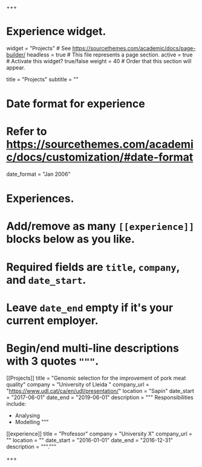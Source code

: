 +++
# Experience widget.
widget = "Projects"  # See https://sourcethemes.com/academic/docs/page-builder/
headless = true  # This file represents a page section.
active = true  # Activate this widget? true/false
weight = 40  # Order that this section will appear.

title = "Projects"
subtitle = ""

# Date format for experience
#   Refer to https://sourcethemes.com/academic/docs/customization/#date-format
date_format = "Jan 2006"

# Experiences.
#   Add/remove as many `[[experience]]` blocks below as you like.
#   Required fields are `title`, `company`, and `date_start`.
#   Leave `date_end` empty if it's your current employer.
#   Begin/end multi-line descriptions with 3 quotes `"""`.
[[Projects]]
  title = "Genomic selection for the improvement of pork meat quality"
  company = "University of Lleida "
  company_url = "https://www.udl.cat/ca/en/udl/presentation/"
  location = "Sapin"
  date_start = "2017-06-01"
  date_end = "2019-06-01"
  description = """
  Responsibilities include:
  
  * Analysing
  * Modelling
  """

[[experience]]
  title = "Professor"
  company = "University X"
  company_url = ""
  location = ""
  date_start = "2016-01-01"
  date_end = "2016-12-31"
  description = """."""

+++
